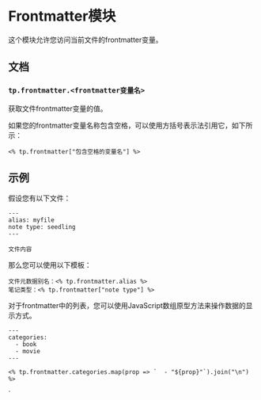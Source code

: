 # Frontmatter模块

这个模块允许您访问当前文件的frontmatter变量。

<!-- toc -->

## 文档

### `tp.frontmatter.<frontmatter变量名>` 

获取文件frontmatter变量的值。

如果您的frontmatter变量名称包含空格，可以使用方括号表示法引用它，如下所示：

````
<% tp.frontmatter["包含空格的变量名"] %>
````

## 示例

假设您有以下文件：

````
---
alias: myfile
note type: seedling
---

文件内容
````

那么您可以使用以下模板：

````
文件元数据别名：<% tp.frontmatter.alias %>
笔记类型：<% tp.frontmatter["note type"] %>
````

对于frontmatter中的列表，您可以使用JavaScript数组原型方法来操作数据的显示方式。

```
---
categories:
  - book
  - movie
---
```

```
<% tp.frontmatter.categories.map(prop => `  - "${prop}"`).join("\n") %>
```
`